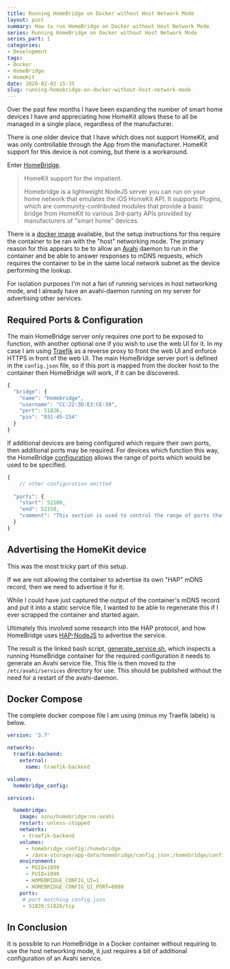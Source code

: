 ```yaml
---
title: Running HomeBridge on Docker without Host Network Mode
layout: post
summary: How to run HomeBridge on Docker without Host Network Mode
series: Running HomeBridge on Docker without Host Network Mode
series_part: 1
categories:
- Development
tags:
- Docker
- HomeBridge
- HomeKit
date: 2020-02-02 15:35
slug: running-homebridge-on-docker-without-host-network-mode
---
```

Over the past few months I have been expanding the number of smart home devices I have and appreciating how HomeKit allows these to all be managed in a single place, regardless of the manufacturer.

There is one older device that I have which does not support HomeKit, and was only controllable through the App from the manufacturer. HomeKit support for this device is not coming, but there is a workaround. 

Enter [HomeBridge][homebridge].

> HomeKit support for the impatient.
>
> Homebridge is a lightweight NodeJS server you can run on your home network that emulates the iOS HomeKit API. It supports Plugins, which are community-contributed modules that provide a basic bridge from HomeKit to various 3rd-party APIs provided by manufacturers of "smart home" devices.

There is a [docker image][homebridge_docker] available, but the setup instructions for this require the container to be ran with  the "host" networking mode. The primary reason for this appears to be to allow an [Avahi][avahi] daemon to run in the container and be able to answer responses to mDNS requests, which requires the container to be in the same local network subnet as the device performing the lookup.

For isolation purposes I'm not a fan of running services in host networking mode, and I already have an avahi-daemon running on my server for advertising other services.

<!--more-->

## Required Ports & Configuration

The main HomeBridge server only requires one port to be exposed to function, with another optional one if you wish to use the web UI for it. In my case I am using [Traefik][traefik] as a reverse proxy to front the web UI and enforce HTTPS in front of the web UI. The main HomeBridge server port is defined in the `config.json` file, so if this port is mapped from the docker host to the container then HomeBridge will work, if it can be discovered. 

~~~javascript
{
  "bridge": {
    "name": "Homebridge",
    "username": "CC:22:3D:E3:CE:30",
    "port": 51826,
    "pin": "031-45-154"
  }
}
~~~

If additional devices are being configured which require their own ports, then additional ports may be required. For devices which function this way, the HomeBridge [configuration][homebridge_sample] allows the range of ports which would be used to be specified.

~~~javascript
{
	// other configuration omitted 
 
  "ports": {
    "start": 52100,
    "end": 52150,
    "comment": "This section is used to control the range of ports that separate accessory (like camera or television) should be bind to."
  }
}
~~~

## Advertising the HomeKit device
This was the most tricky part of this setup. 

If we are not allowing the container to advertise its own "HAP" mDNS record, then we need to advertise it for it. 

While I could have just captured the output of the container's mDNS record and put it into a static service file, I wanted to be able to regenerate this if I ever scrapped the container and started again. 

Ultimately this involved some research into the HAP protocol, and how HomeBridge uses [HAP-NodeJS][HAP-NodeJS] to advertise the service. 

The result is the linked bash script, [generate_service.sh][generate_service.sh], which inspects a running HomeBridge container for the required configuration it needs to generate an Avahi service file. This file is then moved to the `/etc/avahi/services` directory for use. This should be published without the need for a restart of the avahi-daemon. 

## Docker Compose

The complete docker compose file I am using (minus my Traefik labels) is below. 

~~~yaml
version: '3.7'

networks:
  traefik-backend:
    external: 
      name: traefik-backend

volumes:
  homebridge_config:

services:

  homebridge:
    image: oznu/homebridge:no-avahi
    restart: unless-stopped
    networks: 
     - traefik-backend
    volumes:
      - homebridge_config:/homebridge
      - /data-storage/app-data/homebridge/config.json:/homebridge/config.json
    environment:
      - PGID=1099
      - PUID=1099
      - HOMEBRIDGE_CONFIG_UI=1
      - HOMEBRIDGE_CONFIG_UI_PORT=8080
    ports:
     # port matching config.json
     - 51826:51826/tcp
~~~

## In Conclusion

It is possible to run HomeBridge in a Docker container without requiring to use the host networking mode, it just requires a bit of additional configuration of an Avahi service. 

[homebridge]: https://homebridge.io "Homebridge - HomeKit support for the impatient"
[homebridge_sample]: https://github.com/nfarina/homebridge/blob/master/config-sample.json "homebridge/config-sample.json at master · nfarina/homebridge"
[homebridge_docker]: https://hub.docker.com/r/oznu/homebridge/ "oznu/homebridge - Docker Hub"
[avahi]: http://avahi.org "avahi - mDNS/DNS-SD"
[HAP-NodeJS]: https://github.com/KhaosT/HAP-NodeJS "KhaosT/HAP-NodeJS: Node.js implementation of HomeKit Accessory Server."
[traefik]: https://containo.us/traefik/ "Traefik, The Cloud Native Edge Router | Containous"

[generate_service.sh]: https://github.com/dhutchison/container-images/blob/master/homebridge/generate_service.sh "container-images/generate_service.sh at master · dhutchison/container-images"
